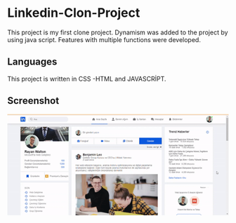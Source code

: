 
<h1>Linkedin-Clon-Project</h1>

This project is my first clone project. Dynamism was added to the project by using java script. Features with multiple functions were developed.

<h2>Languages</h2>

This project is written in CSS -HTML and JAVASCRİPT.

<h2>Screenshot</h2>

![](linkedin.gif)
